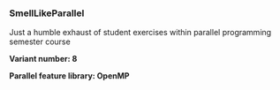 ### SmellLikeParallel ###
<p>Just a humble exhaust of student exercises within parallel programming semester course</p>
<p><strong>Variant number:<strong> 8</p>
<strong>Parallel feature library:<strong> OpenMP

